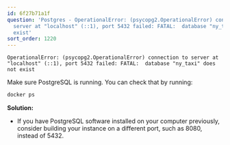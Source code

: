 ```yaml
---
id: 6f27b71a1f
question: 'Postgres - OperationalError: (psycopg2.OperationalError) connection to
  server at "localhost" (::1), port 5432 failed: FATAL:  database "ny_taxi" does not
  exist'
sort_order: 1220
---
```


```
OperationalError: (psycopg2.OperationalError) connection to server at "localhost" (::1), port 5432 failed: FATAL:  database "ny_taxi" does not exist
```

Make sure PostgreSQL is running. You can check that by running:

```bash
docker ps
```

**Solution:**

- If you have PostgreSQL software installed on your computer previously, consider building your instance on a different port, such as 8080, instead of 5432.